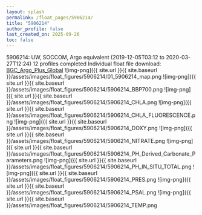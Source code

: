 ```yaml
---
layout: splash
permalink: /float_pages/5906214/
title: "5906214"
author_profile: false
last_created_on: 2025-09-26
toc: false
---
```

 
5906214: UW, SOCCOM, Argo equivalent (2019-12-05T03:12 to 2020-03-27T12:24)
12 profiles completed
Individual float file download: [BGC_Argo_Plus_Global](https://ftp.soest.hawaii.edu/bgc_argo_plus/Individual_Floats/outliers_removed/5906214_Sprof_processed.nc)
![img-png]({{ site.url }}{{ site.baseurl }}/assets/images/float_figures/5906214/01_5906214_map.png
![img-png]({{ site.url }}{{ site.baseurl }}/assets/images/float_figures/5906214/5906214_BBP700.png
![img-png]({{ site.url }}{{ site.baseurl }}/assets/images/float_figures/5906214/5906214_CHLA.png
![img-png]({{ site.url }}{{ site.baseurl }}/assets/images/float_figures/5906214/5906214_CHLA_FLUORESCENCE.png
![img-png]({{ site.url }}{{ site.baseurl }}/assets/images/float_figures/5906214/5906214_DOXY.png
![img-png]({{ site.url }}{{ site.baseurl }}/assets/images/float_figures/5906214/5906214_NITRATE.png
![img-png]({{ site.url }}{{ site.baseurl }}/assets/images/float_figures/5906214/5906214_PH_Derived_Carbonate_Parameters.png
![img-png]({{ site.url }}{{ site.baseurl }}/assets/images/float_figures/5906214/5906214_PH_IN_SITU_TOTAL.png
![img-png]({{ site.url }}{{ site.baseurl }}/assets/images/float_figures/5906214/5906214_PRES.png
![img-png]({{ site.url }}{{ site.baseurl }}/assets/images/float_figures/5906214/5906214_PSAL.png
![img-png]({{ site.url }}{{ site.baseurl }}/assets/images/float_figures/5906214/5906214_TEMP.png
